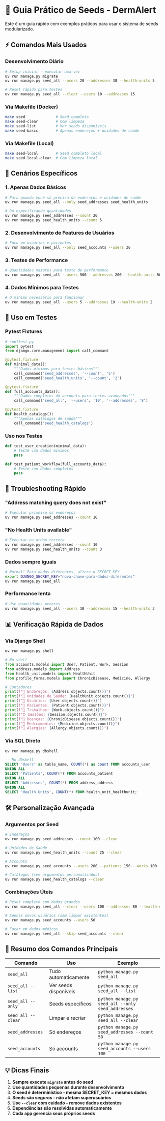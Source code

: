 # 🚀 Guia Prático de Seeds - DermAlert

Este é um guia rápido com exemplos práticos para usar o sistema de seeds modularizado.

## ⚡ Comandos Mais Usados

### Desenvolvimento Diário
```bash
# Setup inicial - executar uma vez
uv run manage.py migrate
uv run manage.py seed_all --users 20 --addresses 30 --health-units 5

# Reset rápido para testes
uv run manage.py seed_all --clear --users 10 --addresses 15
```

### Via Makefile (Docker)
```bash
make seed              # Seed completo
make seed-clear        # Com limpeza
make seed-list         # Ver seeds disponíveis
make seed-basic        # Apenas endereços + unidades de saúde
```

### Via Makefile (Local)
```bash
make seed-local        # Seed completo local
make seed-local-clear  # Com limpeza local
```

## 🎯 Cenários Específicos

### 1. Apenas Dados Básicos
```bash
# Para quando você só precisa de endereços e unidades de saúde
uv run manage.py seed_all --only seed_addresses seed_health_units

# Ou especificando quantidades
uv run manage.py seed_addresses --count 20
uv run manage.py seed_health_units --count 5
```

### 2. Desenvolvimento de Features de Usuários
```bash
# Foco em usuários e pacientes
uv run manage.py seed_all --only seed_accounts --users 30
```

### 3. Testes de Performance
```bash
# Quantidades maiores para teste de performance
uv run manage.py seed_all --users 500 --addresses 200 --health-units 50
```

### 4. Dados Mínimos para Testes
```bash
# O mínimo necessário para funcionar
uv run manage.py seed_all --users 5 --addresses 10 --health-units 2
```

## 🧪 Uso em Testes

### Pytest Fixtures
```python
# conftest.py
import pytest
from django.core.management import call_command

@pytest.fixture
def minimal_data():
    """Dados mínimos para testes básicos"""
    call_command('seed_addresses', '--count', '5')
    call_command('seed_health_units', '--count', '2')

@pytest.fixture
def full_accounts_data():
    """Dados completos do accounts para testes avançados"""
    call_command('seed_all', '--users', '10', '--addresses', '8')

@pytest.fixture
def health_catalogs():
    """Apenas catálogos de saúde"""
    call_command('seed_health_catalogs')
```

### Uso nos Testes
```python
def test_user_creation(minimal_data):
    # Teste com dados mínimos
    pass

def test_patient_workflow(full_accounts_data):
    # Teste com dados completos
    pass
```

## 🔧 Troubleshooting Rápido

### "Address matching query does not exist"
```bash
# Executar primeiro os endereços
uv run manage.py seed_addresses --count 10
```

### "No Health Units available"
```bash
# Executar na ordem correta
uv run manage.py seed_addresses --count 10
uv run manage.py seed_health_units --count 3
```

### Dados sempre iguais
```bash
# Normal! Para dados diferentes, altere o SECRET_KEY
export DJANGO_SECRET_KEY="nova-chave-para-dados-diferentes"
uv run manage.py seed_all
```

### Performance lenta
```bash
# Use quantidades menores
uv run manage.py seed_all --users 10 --addresses 15 --health-units 3
```

## 📊 Verificação Rápida de Dados

### Via Django Shell
```python
uv run manage.py shell
```

```python
# No shell
from accounts.models import User, Patient, Work, Session
from address.models import Address
from health_unit.models import HealthUnit
from profile_forms.models import ChronicDisease, Medicine, Allergy

# Contadores
print(f"📍 Endereços: {Address.objects.count()}")
print(f"🏥 Unidades de Saúde: {HealthUnit.objects.count()}")
print(f"👥 Usuários: {User.objects.count()}")
print(f"🏥 Pacientes: {Patient.objects.count()}")
print(f"💼 Trabalhos: {Work.objects.count()}")
print(f"⏰ Sessões: {Session.objects.count()}")
print(f"🏥 Doenças: {ChronicDisease.objects.count()}")
print(f"💊 Medicamentos: {Medicine.objects.count()}")
print(f"🤧 Alergias: {Allergy.objects.count()}")
```

### Via SQL Direto
```bash
uv run manage.py dbshell
```

```sql
-- No dbshell
SELECT 'Users' as table_name, COUNT(*) as count FROM accounts_user
UNION ALL
SELECT 'Patients', COUNT(*) FROM accounts_patient
UNION ALL
SELECT 'Addresses', COUNT(*) FROM address_address
UNION ALL
SELECT 'Health Units', COUNT(*) FROM health_unit_healthunit;
```

## 🛠️ Personalização Avançada

### Argumentos por Seed
```bash
# Endereços
uv run manage.py seed_addresses --count 100 --clear

# Unidades de Saúde
uv run manage.py seed_health_units --count 25 --clear

# Accounts
uv run manage.py seed_accounts --users 200 --patients 150 --works 100 --sessions 80 --clear

# Catálogos (sem argumentos personalizados)
uv run manage.py seed_health_catalogs --clear
```

### Combinações Úteis
```bash
# Reset completo com dados grandes
uv run manage.py seed_all --clear --users 100 --addresses 80 --health-units 20

# Apenas novos usuários (sem limpar existentes)
uv run manage.py seed_accounts --users 50

# Focar em dados médicos
uv run manage.py seed_all --skip seed_accounts --clear
```

## 🎯 Resumo dos Comandos Principais

| Comando | Uso | Exemplo |
|---------|-----|---------|
| `seed_all` | Tudo automaticamente | `python manage.py seed_all` |
| `seed_all --list` | Ver seeds disponíveis | `python manage.py seed_all --list` |
| `seed_all --only` | Seeds específicos | `python manage.py seed_all --only seed_addresses` |
| `seed_all --clear` | Limpar e recriar | `python manage.py seed_all --clear` |
| `seed_addresses` | Só endereços | `python manage.py seed_addresses --count 50` |
| `seed_accounts` | Só accounts | `python manage.py seed_accounts --users 100` |

## 💡 Dicas Finais

1. **Sempre execute `migrate` antes do seed**
2. **Use quantidades pequenas durante desenvolvimento**
3. **O seed é determinístico - mesma SECRET_KEY = mesmos dados**
4. **Seeds são seguros - não afetam superusuários**
5. **Use `--clear` com cuidado - remove dados existentes**
6. **Dependências são resolvidas automaticamente**
7. **Cada app gerencia seus próprios seeds**